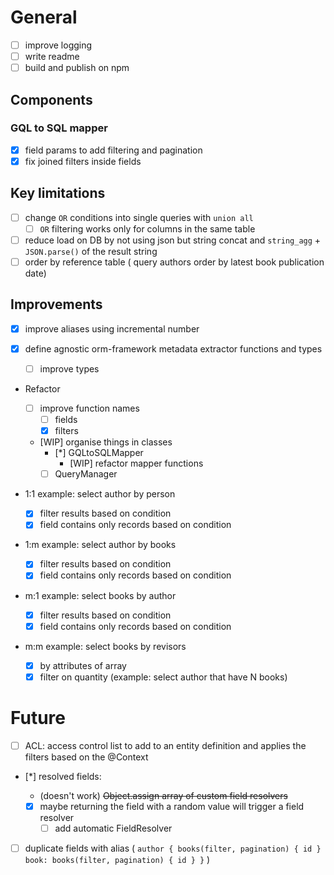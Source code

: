 # General

- [ ] improve logging
- [ ] write readme
- [ ] build and publish on npm

## Components

### GQL to SQL mapper

- [x] field params to add filtering and pagination
- [x] fix joined filters inside fields

## Key limitations

- [ ] change `OR` conditions into single queries with `union all`
  - [ ] `OR` filtering works only for columns in the same table
- [ ] reduce load on DB by not using json but string concat and `string_agg` + `JSON.parse()` of the result string
- [ ] order by reference table ( query authors order by latest book publication date)

## Improvements

- [x] improve aliases using incremental number
- [x] define agnostic orm-framework metadata extractor functions and types

  - [ ] improve types

- Refactor

  - [ ] improve function names
    - [ ] fields
    - [x] filters
  - [WIP] organise things in classes
    - [*] GQLtoSQLMapper
      - [WIP] refactor mapper functions
    - [ ] QueryManager

- 1:1 example: select author by person

  - [x] filter results based on condition
  - [x] field contains only records based on condition

- 1:m example: select author by books

  - [x] filter results based on condition
  - [x] field contains only records based on condition

- m:1 example: select books by author

  - [x] filter results based on condition
  - [x] field contains only records based on condition

- m:m example: select books by revisors

  - [x] by attributes of array
  - [x] filter on quantity (example: select author that have N books)

# Future

- [ ] ACL: access control list to add to an entity definition and applies the filters based on the @Context
- [*] resolved fields:

  - (doesn't work) ~~Object.assign array of custom field resolvers~~
  - [x] maybe returning the field with a random value will trigger a field resolver
    - [ ] add automatic FieldResolver

- [ ] duplicate fields with alias ( `author { books(filter, pagination) { id } book: books(filter, pagination) { id } }` )
